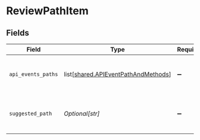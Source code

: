 # ReviewPathItem


## Fields

| Field                                                                                    | Type                                                                                     | Required                                                                                 | Description                                                                              |
| ---------------------------------------------------------------------------------------- | ---------------------------------------------------------------------------------------- | ---------------------------------------------------------------------------------------- | ---------------------------------------------------------------------------------------- |
| `api_events_paths`                                                                       | list[[shared.APIEventPathAndMethods](undefined/models/shared/apieventpathandmethods.md)] | :heavy_minus_sign:                                                                       | Group of api event paths (original) that suggestedPath is representing                   |
| `suggested_path`                                                                         | *Optional[str]*                                                                          | :heavy_minus_sign:                                                                       | Represents the parameterized path suggested by the engine                                |